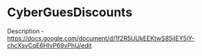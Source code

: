 # CyberGuesDiscounts

Description - https://docs.google.com/document/d/1f2R5UUkEEKtwS85jIEY5iY-chcXsyCqE6HlvP69vPhU/edit
